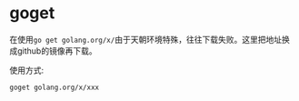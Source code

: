 # goget

在使用`go get golang.org/x/`由于天朝环境特殊，往往下载失败。这里把地址换成github的镜像再下载。

使用方式:
```sh
goget golang.org/x/xxx
```
